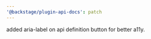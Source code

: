 ```yaml
---
'@backstage/plugin-api-docs': patch
---
```


added aria-label on api definition button for better a11y.

